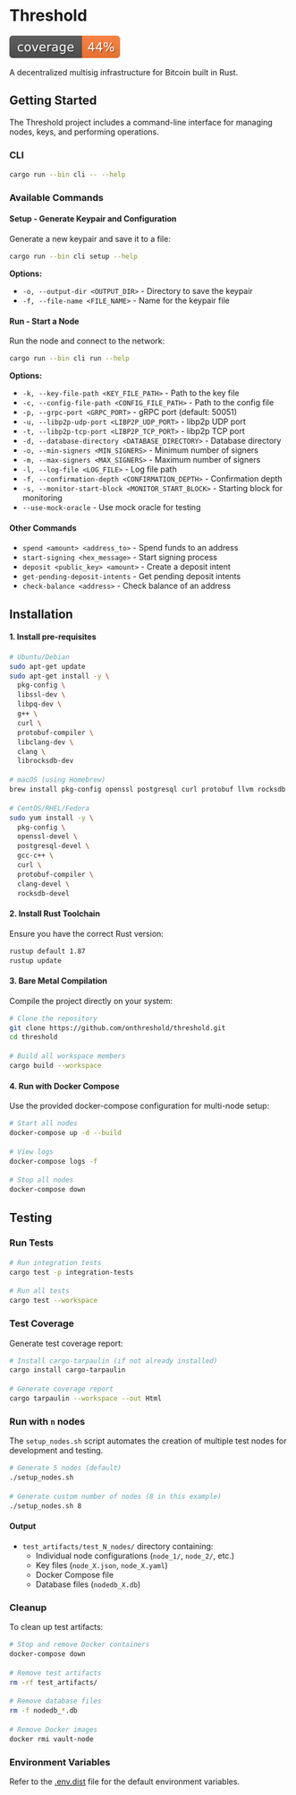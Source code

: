 # Threshold

[![cov](https://github.com/onthreshold/threshold/blob/gh-pages/badges/coverage.svg)](https://github.com/devflowinc/threshold/actions)

A decentralized multisig infrastructure for Bitcoin built in Rust.

## Getting Started

The Threshold project includes a command-line interface for managing nodes, keys, and performing operations.

### CLI

```bash
cargo run --bin cli -- --help
```

### Available Commands

#### Setup - Generate Keypair and Configuration

Generate a new keypair and save it to a file:

```bash
cargo run --bin cli setup --help
```

**Options:**

- `-o, --output-dir <OUTPUT_DIR>` - Directory to save the keypair
- `-f, --file-name <FILE_NAME>` - Name for the keypair file

#### Run - Start a Node

Run the node and connect to the network:

```bash
cargo run --bin cli run --help
```

**Options:**

- `-k, --key-file-path <KEY_FILE_PATH>` - Path to the key file
- `-c, --config-file-path <CONFIG_FILE_PATH>` - Path to the config file
- `-p, --grpc-port <GRPC_PORT>` - gRPC port (default: 50051)
- `-u, --libp2p-udp-port <LIBP2P_UDP_PORT>` - libp2p UDP port
- `-t, --libp2p-tcp-port <LIBP2P_TCP_PORT>` - libp2p TCP port
- `-d, --database-directory <DATABASE_DIRECTORY>` - Database directory
- `-o, --min-signers <MIN_SIGNERS>` - Minimum number of signers
- `-m, --max-signers <MAX_SIGNERS>` - Maximum number of signers
- `-l, --log-file <LOG_FILE>` - Log file path
- `-f, --confirmation-depth <CONFIRMATION_DEPTH>` - Confirmation depth
- `-s, --monitor-start-block <MONITOR_START_BLOCK>` - Starting block for monitoring
- `--use-mock-oracle` - Use mock oracle for testing

#### Other Commands

- `spend <amount> <address_to>` - Spend funds to an address
- `start-signing <hex_message>` - Start signing process
- `deposit <public_key> <amount>` - Create a deposit intent
- `get-pending-deposit-intents` - Get pending deposit intents
- `check-balance <address>` - Check balance of an address

## Installation

#### 1. Install pre-requisites

```bash
# Ubuntu/Debian
sudo apt-get update
sudo apt-get install -y \
  pkg-config \
  libssl-dev \
  libpq-dev \
  g++ \
  curl \
  protobuf-compiler \
  libclang-dev \
  clang \
  librocksdb-dev

# macOS (using Homebrew)
brew install pkg-config openssl postgresql curl protobuf llvm rocksdb

# CentOS/RHEL/Fedora
sudo yum install -y \
  pkg-config \
  openssl-devel \
  postgresql-devel \
  gcc-c++ \
  curl \
  protobuf-compiler \
  clang-devel \
  rocksdb-devel
```

#### 2. Install Rust Toolchain

Ensure you have the correct Rust version:

```bash
rustup default 1.87
rustup update
```

#### 3. Bare Metal Compilation

Compile the project directly on your system:

```bash
# Clone the repository
git clone https://github.com/onthreshold/threshold.git
cd threshold

# Build all workspace members
cargo build --workspace
```

#### 4. Run with Docker Compose

Use the provided docker-compose configuration for multi-node setup:

```bash
# Start all nodes
docker-compose up -d --build

# View logs
docker-compose logs -f

# Stop all nodes
docker-compose down
```

## Testing

### Run Tests

```bash
# Run integration tests
cargo test -p integration-tests

# Run all tests
cargo test --workspace
```

### Test Coverage

Generate test coverage report:

```bash
# Install cargo-tarpaulin (if not already installed)
cargo install cargo-tarpaulin

# Generate coverage report
cargo tarpaulin --workspace --out Html
```

### Run with `n` nodes

The `setup_nodes.sh` script automates the creation of multiple test nodes for development and testing.

```bash
# Generate 5 nodes (default)
./setup_nodes.sh

# Generate custom number of nodes (8 in this example)
./setup_nodes.sh 8
```

#### Output

- `test_artifacts/test_N_nodes/` directory containing:
  - Individual node configurations (`node_1/`, `node_2/`, etc.)
  - Key files (`node_X.json`, `node_X.yaml`)
  - Docker Compose file
  - Database files (`nodedb_X.db`)

### Cleanup

To clean up test artifacts:

```bash
# Stop and remove Docker containers
docker-compose down

# Remove test artifacts
rm -rf test_artifacts/

# Remove database files
rm -f nodedb_*.db

# Remove Docker images
docker rmi vault-node
```

### Environment Variables

Refer to the [.env.dist](https://github.com/onthreshold/threshold/blob/main/.env.dist) file for the default environment variables.
